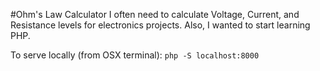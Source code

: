 #Ohm's Law Calculator
I often need to calculate Voltage, Current, and Resistance levels for electronics projects. Also, I wanted to start learning PHP. 

To serve locally (from OSX terminal): `php -S localhost:8000`
